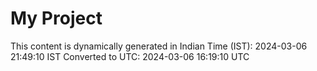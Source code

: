 # My Project

This content is dynamically generated in Indian Time (IST): 2024-03-06 21:49:10 IST
Converted to UTC: 2024-03-06 16:19:10 UTC
